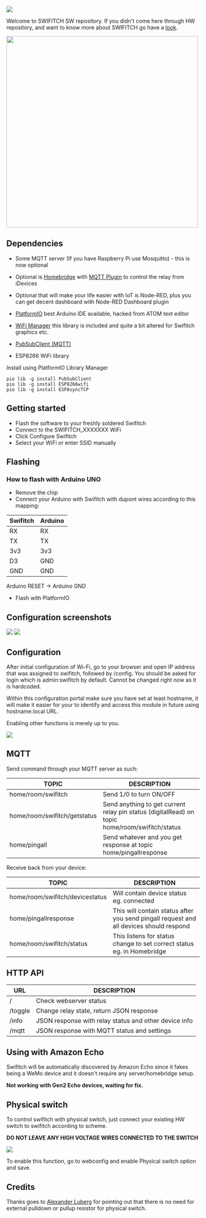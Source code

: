 ![](https://github.com/ArnieX/swifitch/blob/master/Images/swifitch_looong_header.png?raw=true)

Welcome to SWIFITCH SW repository. If you didn't come here through HW repository, and want to know more about SWIFITCH go have a [look](http://swifitch.cz).

<img src="https://github.com/ArnieX/swifitch/blob/master/Images/3D_Vector_Swifitch2.png?raw=true" width="500">

## Dependencies
- Some MQTT server (If you have Raspberry Pi use Mosquitto) - this is now optional
- Optional is [Homebridge](https://github.com/nfarina/homebridge) with [MQTT Plugin](https://github.com/cflurin/homebridge-mqtt) to control the relay from iDevices
- Optional that will make your life easier with IoT is Node-RED, plus you can get decent dashboard with Node-RED Dashboard plugin
- [PlatformIO](https://github.com/platformio/platformio) best Arduino IDE available, hacked from ATOM text editor

- [WiFi Manager](https://github.com/tzapu/WiFiManager) this library is included and quite a bit altered for Swifitch graphics etc.
- [PubSubClient (MQTT)](https://github.com/knolleary/pubsubclient)
- ESP8266 WiFi library

Install using PlatformIO Library Manager

```
pio lib -g install PubSubClient
pio lib -g install ESP8266wifi
pio lib -g install ESPAsyncTCP
```

## Getting started

- Flash the software to your freshly soldered Swifitch
- Connect to the SWIFITCH_XXXXXXX WiFi
- Click Configure Swifitch
- Select your WiFi or enter SSID manually

## Flashing
### How to flash with Arduino UNO

- Remove the chip
- Connect your Arduino with Swifitch with dupont wires according to this mapping:

| Swifitch     | Arduino |
|:------------ |:------- |
| RX           | RX      |
| TX           | TX      |
| 3v3          | 3v3     |
| D3           | GND     |
| GND          | GND     |

Arduino RESET -> Arduino GND

- Flash with PlatformIO

## Configuration screenshots

![](https://github.com/ArnieX/swifitch/blob/master/Images/Software/swifitch_sw_config_root_new.png?raw=true)
![](https://github.com/ArnieX/swifitch/blob/master/Images/Software/swifitch_sw_config_1_new.png?raw=true)

## Configuration

After initial configuration of Wi-Fi, go to your browser and open IP address that was assigned to swifitch, followed by /config. You should be asked for login which is admin:swifitch by default. Cannot be changed right now as it is hardcoded.

Within this configuration portal make sure you have set at least hostname, it will make it easier for your to identify and access this module in future using hostname.local URL.

Enabling other functions is merely up to you.

![](https://github.com/ArnieX/swifitch/blob/master/Images/Software/swifitch_sw_web_configuration_portal_new.png?raw=true)

## MQTT

Send command through your MQTT server as such:

|TOPIC|DESCRIPTION|
|---|---|
|home/room/swifitch|Send 1/0 to turn ON/OFF|
|home/room/swifitch/getstatus|Send anything to get current relay pin status (digitalRead) on topic home/room/swifitch/status|
|home/pingall|Send whatever and you get response at topic home/pingallresponse|

Receive back from your device:

|TOPIC|DESCRIPTION|
|---|---|
|home/room/swifitch/devicestatus|Will contain device status eg. connected|
|home/pingallresponse|This will contain status after you send pingall request and all devices should respond|
|home/room/swifitch/status|This listens for status change to set correct status eg. in Homebridge|

## HTTP API

|URL|DESCRIPTION|
|---|---|
|/|Check webserver status|
|/toggle|Change relay state, return JSON response|
|/info|JSON response with relay status and other device info|
|/mqtt|JSON response with MQTT status and settings|

## Using with Amazon Echo

Swifitch will be automatically discovered by Amazon Echo since it fakes being a WeMo device and it doesn't require any server/homebridge setup.

**Not working with Gen2 Echo devices, waiting for fix.**

## Physical switch

To control swifitch with physical switch, just connect your existing HW switch to swifitch according to scheme.

**DO NOT LEAVE ANY HIGH VOLTAGE WIRES CONNECTED TO THE SWITCH**

![](https://github.com/ArnieX/swifitch/blob/master/Images/Software/physical_switch.png?raw=true)

To enable this function, go to webconfig and enable Physical switch option and save.

## Credits

Thanks goes to [Alexander Luberg](https://github.com/LubergAlexander) for pointing out that there is no need for external pulldown or pullup resistor for physical switch.
